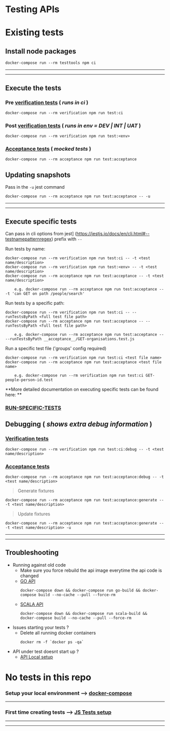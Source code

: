 # Testing APIs

# Existing tests
## Install node packages
```shell
docker-compose run --rm testtools npm ci
```
---
---
## Execute the tests
### Pre [verification tests](https://gitlab.gray.net/retail-testing/lib-test-utilities/-/blob/master/documentation/VERIFICATION-TESTS.md) ( _runs in ci_ )
```shell
docker-compose run --rm verification npm run test:ci
```
### Post [verification tests](https://gitlab.gray.net/retail-testing/lib-test-utilities/-/blob/master/documentation/VERIFICATION-TESTS.md) ( _runs in env = DEV | INT | UAT_ )
```shell
docker-compose run --rm verification npm run test:<env>
```
### [Acceptance tests](https://gitlab.gray.net/retail-testing/lib-test-utilities/-/blob/master/documentation/ACCEPTANCE-TESTS.md) ( _mocked tests_ )
```shell
docker-compose run --rm acceptance npm run test:acceptance
```
## Updating snapshots
Pass in the `-u` jest command
```shell
docker-compose run --rm acceptance npm run test:acceptance -- -u
```
---
---
## Execute specific tests
Can pass in cli options from jest] (https://jestjs.io/docs/en/cli.html#--testnamepatternregex) prefix with ` -- `

Run tests by name:
```shell
docker-compose run --rm verification npm run test:ci -- -t <test name/description>
docker-compose run --rm verification npm run test:<env> -- -t <test name/description>
docker-compose run --rm acceptance npm run test:acceptance -- -t <test name/description>

    e.g. docker-compose run --rm acceptance npm run test:acceptance -- -t 'can GET on path /people/search'
```
Run tests by a specific path:
```
docker-compose run --rm verification npm run test:ci -- --runTestsByPath <full test file path>
docker-compose run --rm acceptance npm run test:acceptance -- --runTestsByPath <full test file path>

    e.g. docker-compose run --rm acceptance npm run test:acceptance -- --runTestsByPath __acceptance__/GET-organisations.test.js
```
Run a specific test file ('groups' config required)
```
docker-compose run --rm verification npm run test:ci <test file name>
docker-compose run --rm acceptance npm run test:acceptance <test file name>

    e.g. docker-compose run --rm verification npm run test:ci GET-people-person-id.test
```
**More detailed documentation on executing specific tests can be found here: **
### [RUN-SPECIFIC-TESTS](https://gitlab.gray.net/retail-testing/lib-test-utilities/-/blob/master/documentation/RUN-SPECIFIC-TESTS.md)

## Debugging ( _shows extra debug information_ )
### [Verification tests](https://gitlab.gray.net/retail-testing/lib-test-utilities/-/blob/master/documentation/VERIFICATION-TESTS.md)
```shell
docker-compose run --rm verification npm run test:ci:debug -- -t <test name/description>
```
### [Acceptance tests](https://gitlab.gray.net/retail-testing/lib-test-utilities/-/blob/master/documentation/ACCEPTANCE-TESTS.md)
```shell
docker-compose run --rm acceptance npm run test:acceptance:debug -- -t <test name/description>
```
> Generate fixtures
```shell
docker-compose run --rm acceptance npm run test:acceptance:generate -- -t <test name/description>
```
> Update fixtures
```shell
docker-compose run --rm acceptance npm run test:acceptance:generate -- -t <test name/description> -u
```
---
---
## Troubleshooting

- Running against old code
    - Make sure you force rebuild the api image everytime the api code is changed
    - [GO API](https://gitlab.gray.net/retail-testing/lib-test-utilities/-/blob/master/documentation/API-LOCAL-SETUP-GO.md)
        ```shell
        docker-compose down && docker-compose run go-build && docker-compose build --no-cache --pull --force-rm
        ```
    - [SCALA API](https://gitlab.gray.net/retail-testing/lib-test-utilities/-/blob/master/documentation/API-LOCAL-SETUP-SCALA.md)
        ```shell
        docker-compose down && docker-compose run scala-build && docker-compose build --no-cache --pull --force-rm
        ```
- Issues starting your tests ?
    - Delete all running docker containers
        ```shell
        docker rm -f `docker ps -qa`
        ``` 
- API under test doesnt start up ?
    - [API Local setup](https://gitlab.gray.net/retail-testing/lib-test-utilities/-/blob/master/documentation/DOCKER-COMPOSE.md)

# No tests in this repo
### Setup your local environment --> [docker-compose](https://gitlab.gray.net/retail-testing/lib-test-utilities/-/blob/master/documentation/DOCKER-COMPOSE.md)
---
### First time creating tests --> [JS Tests setup](https://gitlab.gray.net/retail-testing/lib-test-utilities/-/blob/master/documentation/JS-TESTS-SETUP.md)
---
---